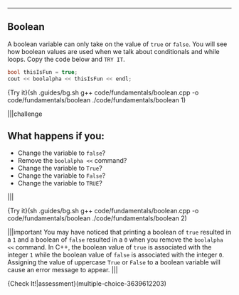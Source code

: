 ---

## Boolean
A boolean variable can only take on the value of `true` or `false`. You will see how boolean values are used when we talk about conditionals and while loops. Copy the code below and `TRY IT`.

```c++
bool thisIsFun = true;
cout << boolalpha << thisIsFun << endl;
```

{Try it}(sh .guides/bg.sh g++ code/fundamentals/boolean.cpp -o code/fundamentals/boolean ./code/fundamentals/boolean 1)

|||challenge
## What happens if you:
* Change the variable to `false`?
* Remove the `boolalpha <<` command?
* Change the variable to `True`?
* Change the variable to `False`?
* Change the variable to `TRUE`?

|||

{Try it}(sh .guides/bg.sh g++ code/fundamentals/boolean.cpp -o code/fundamentals/boolean ./code/fundamentals/boolean 2)

|||important
You may have noticed that printing a boolean of `true` resulted in a `1` and a boolean of `false` resulted in a `0` when you remove the `boolalpha <<` command. In C++, the boolean value of `true` is associated with the integer `1` while the boolean value of `false` is associated with the integer `0`. Assigning the value of uppercase `True` or `False` to a boolean variable will cause an error message to appear.
|||

{Check It!|assessment}(multiple-choice-3639612203)
